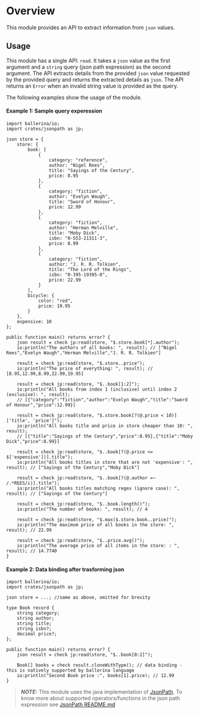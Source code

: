 # Overview
This module provides an API to extract information from `json` values.

## Usage
This module has a single API: `read`. It takes a `json` value as the first argument and a `string` query (json path expression) as the second argument. The API extracts details from the provided `json` value requested by the provided query and returns the extracted details as `json`. The API returns an `Error` when an invalid string value is provided as the query.

The following examples show the usage of the module.

#### Example 1: Sample query experession 
```ballerina
import ballerina/io;
import crates/jsonpath as jp;

json store = {
    store: {
        book: [
            {
                category: "reference",
                author: "Nigel Rees",
                title: "Sayings of the Century",
                price: 8.95
            },
            {
                category: "fiction",
                author: "Evelyn Waugh",
                title: "Sword of Honour",
                price: 12.99
            },
            {
                category: "fiction",
                author: "Herman Melville",
                title: "Moby Dick",
                isbn: "0-553-21311-3",
                price: 8.99
            },
            {
                category: "fiction",
                author: "J. R. R. Tolkien",
                title: "The Lord of the Rings",
                isbn: "0-395-19395-8",
                price: 22.99
            }
        ],
        bicycle: {
            color: "red",
            price: 19.95
        }
    },
    expensive: 10
};

public function main() returns error? {
    json result = check jp:read(store, "$.store.book[*].author");
    io:println("The authors of all books: ", result); // ["Nigel Rees","Evelyn Waugh","Herman Melville","J. R. R. Tolkien"]

    result = check jp:read(store, "$.store..price");
    io:println("The price of everything: ", result); // [8.95,12.99,8.99,22.99,19.95]

    result = check jp:read(store, "$..book[1:2]");
    io:println("All books from index 1 (inclusive) until index 2 (exclusive): ", result);
    // [{"category":"fiction","author":"Evelyn Waugh","title":"Sword of Honour","price":12.99}]

    result = check jp:read(store, "$.store.book[?(@.price < 10)]['title', 'price']");
    io:println("All books title and price in store cheaper than 10: ", result);
    // [{"title":"Sayings of the Century","price":8.95},{"title":"Moby Dick","price":8.99}]
    
    result = check jp:read(store, "$..book[?(@.price <= $['expensive'])].title");
    io:println("All books titles in store that are not 'expensive': ", result); // ["Sayings of the Century","Moby Dick"]

    result = check jp:read(store, "$..book[?(@.author =~ /.*REES/i)].title");
    io:println("All books titles matching regex (ignore case): ", result); // ["Sayings of the Century"]

    result = check jp:read(store, "$..book.length()");
    io:println("The number of books: ", result); // 4

    result = check jp:read(store, "$.max($.store.book..price)");
    io:println("The maximum price of all books in the store: ", result); // 22.99

    result = check jp:read(store, "$..price.avg()");
    io:println("The average price of all items in the store: : ", result); // 14.7740
}
```

#### Example 2: Data binding after trasforming json
```ballerina
import ballerina/io;
import crates/jsonpath as jp;

json store = ...; //same as above, omitted for brevity

type Book record {
    string category;
    string author;
    string title;
    string isbn?;
    decimal price?;
};

public function main() returns error? {
    json result = check jp:read(store, "$..book[0:2]");

    Book[] books = check result.cloneWithType(); // data binding - this is natively supported by ballerina language
    io:println("Second Book price :", books[1].price); // 12.99
}
```

> **_NOTE:_** 
This module uses the java implementation of [JsonPath](https://github.com/json-path/JsonPath). To know more about supported operators/functions in the json path expression see [JsonPath README.md](https://github.com/json-path/JsonPath/blob/master/README.md)